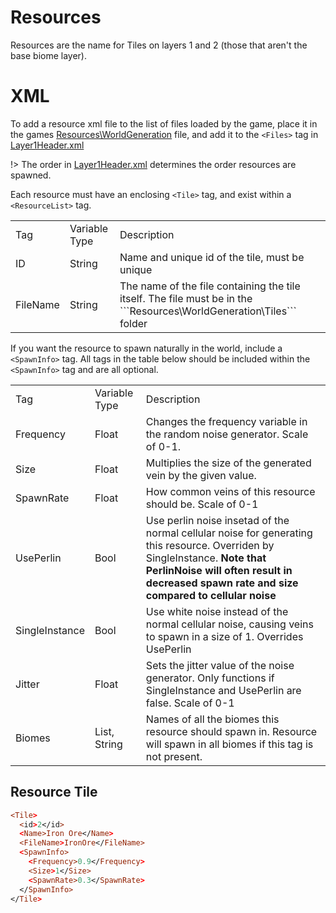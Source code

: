 # Resources
Resources are the name for Tiles on layers 1 and 2 (those that aren't the base biome layer).

# XML

To add a resource xml file to the list of files loaded by the game, place it in the games [Resources\WorldGeneration](worldgenfiles) file, and add it to the `<Files>` tag in [Layer1Header.xml](worldgenfiles)

!> The order in [Layer1Header.xml](worldgenfiles) determines the order resources are spawned.

Each resource must have an enclosing `<Tile>` tag, and exist within a `<ResourceList>` tag.

<table>
	<tr>
		<td>Tag</td>
		<td>Variable Type</td>
		<td>Description</rd>
	</tr>
	<tr>
		<td>ID</td>
		<td>String</td>
		<td>Name and unique id of the tile, must be unique</td>
	</tr>
	<tr>
		<td>FileName</td>
		<td>String</td>
		<td>The name of the file containing the tile itself. 
		The file must be in the ```Resources\WorldGeneration\Tiles``` folder</td>
	</tr>
</table>

If you want the resource to spawn naturally in the world, include a `<SpawnInfo>` tag. All tags in the table below should be included within the `<SpawnInfo>` tag and are all optional.

<table>
	<tr>
		<td>Tag</td>
		<td>Variable Type</td>
		<td>Description</rd>
	</tr>
	<tr>
		<td>Frequency</td>
		<td>Float</td>
		<td>Changes the frequency variable in the random noise generator. Scale of 0-1.</td>
	</tr>
	<tr>
		<td>Size</td>
		<td>Float</td>
		<td>Multiplies the size of the generated vein by the given value.</td>
	</tr>
	<tr>
		<td>SpawnRate</td>
		<td>Float</td>
		<td>How common veins of this resource should be. Scale of 0-1</td>
	</tr>
	<tr>
		<td>UsePerlin</td>
		<td>Bool</td>
		<td>Use perlin noise insetad of the normal cellular noise for generating this resource. Overriden by SingleInstance. <b>Note that PerlinNoise will often result in decreased spawn rate and size compared to cellular noise</b></td>
	</tr>
	<tr>
		<td>SingleInstance</td>
		<td>Bool</td>
		<td>Use white noise instead of the normal cellular noise, causing veins to spawn in a size of 1. Overrides UsePerlin</td>
	</tr>
	<tr>
		<td>Jitter</td>
		<td>Float</td>
		<td>Sets the jitter value of the noise generator. Only functions if SingleInstance and UsePerlin are false. Scale of 0-1</td>
	</tr>
	<tr>
		<td>Biomes</td>
		<td>List, String</td>
		<td>Names of all the biomes this resource should spawn in. Resource will spawn in all biomes if this tag is not present.</td>
	</tr>
</table>

## Resource Tile

``` prolog
<Tile>
  <id>2</id>
  <Name>Iron Ore</Name>
  <FileName>IronOre</FileName>
  <SpawnInfo>
    <Frequency>0.9</Frequency>
    <Size>1</Size>
    <SpawnRate>0.3</SpawnRate>
  </SpawnInfo>
</Tile>
```
